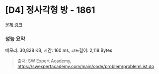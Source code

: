 # [D4] 정사각형 방 - 1861 

[문제 링크](https://swexpertacademy.com/main/code/problem/problemDetail.do?contestProbId=AV5LtJYKDzsDFAXc) 

### 성능 요약

메모리: 30,828 KB, 시간: 160 ms, 코드길이: 2,118 Bytes



> 출처: SW Expert Academy, https://swexpertacademy.com/main/code/problem/problemList.do